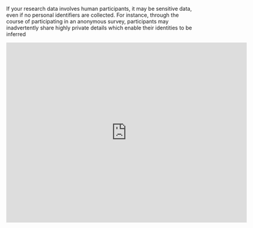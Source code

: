 If your research data involves human participants, it may be sensitive data, even if no personal identifiers are collected. For instance, through the course of participating in an anonymous survey, participants may inadvertently share highly private details which enable their identities to be inferred

<iframe 
    width="640" 
    height="480" 
    src="https://www.youtube.com/embed/7wxfeHNfKiQ" 
    title="Managing and publishing sensitive data in the Social Sciences - 29th March 2017" 
    frameborder="0" 
    allow="accelerometer; autoplay; clipboard-write; encrypted-media; gyroscope; picture-in-picture; web-share" 
    allowfullscreen>
</iframe>
